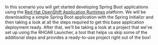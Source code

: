 In this scenario you will get started developing Spring Boot applications using the [Red Hat OpenShift Application Runtimes](https://developers.redhat.com/products/rhoar) platform. We will be downloading a simple Spring Boot application with the Spring Initializr and then taking a look at all the steps required to get this base application deployment ready. After that, we'll be taking a look at a project that we've set up using the RHOAR Launcher, a tool that helps us skip some of the additional steps and provides a ready-to-use project right out of the box!

